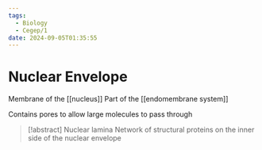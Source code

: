 ```yaml
---
tags:
  - Biology
  - Cegep/1
date: 2024-09-05T01:35:55
---
```


# Nuclear Envelope

Membrane of the [[nucleus]]
Part of the [[endomembrane system]]

Contains pores to allow large molecules to pass through

> [!abstract] Nuclear lamina
> Network of structural proteins on the inner side of the nuclear envelope